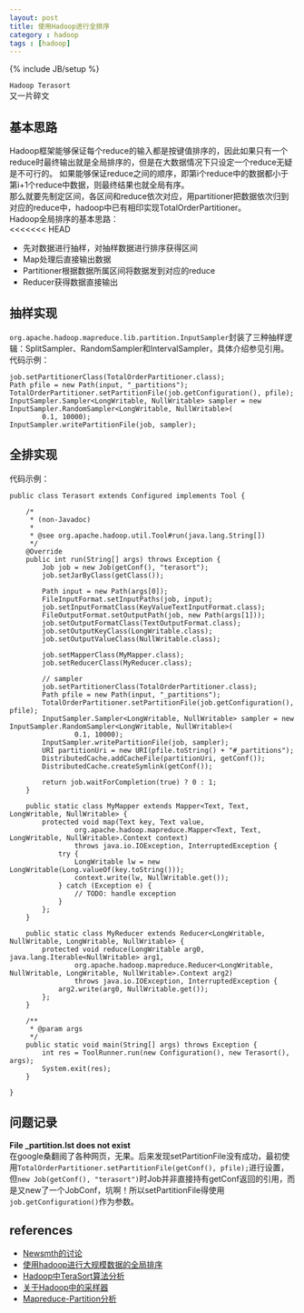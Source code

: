 ```yaml
---
layout: post
title: 使用Hadoop进行全排序
category : hadoop
tags : [hadoop]
---
```

{% include JB/setup %}

`Hadoop Terasort`  
又一片碎文

## 基本思路
Hadoop框架能够保证每个reduce的输入都是按键值排序的，因此如果只有一个reduce时最终输出就是全局排序的，但是在大数据情况下只设定一个reduce无疑是不可行的。
如果能够保证reduce之间的顺序，即第i个reduce中的数据都小于第i+1个reduce中数据，则最终结果也就全局有序。  
那么就要先制定区间，各区间和reduce依次对应，用partitioner把数据依次归到对应的reduce中，hadoop中已有相印实现TotalOrderPartitioner。  
Hadoop全局排序的基本思路：  
<<<<<<< HEAD

+ 先对数据进行抽样，对抽样数据进行排序获得区间
+ Map处理后直接输出数据
+ Partitioner根据数据所属区间将数据发到对应的reduce
+ Reducer获得数据直接输出

## 抽样实现
`org.apache.hadoop.mapreduce.lib.partition.InputSampler`封装了三种抽样逻辑：SplitSampler、RandomSampler和IntervalSampler，具体介绍参见引用。代码示例：

	job.setPartitionerClass(TotalOrderPartitioner.class);
	Path pfile = new Path(input, "_partitions");
	TotalOrderPartitioner.setPartitionFile(job.getConfiguration(), pfile);
	InputSampler.Sampler<LongWritable, NullWritable> sampler = new InputSampler.RandomSampler<LongWritable, NullWritable>(
			0.1, 10000);
	InputSampler.writePartitionFile(job, sampler);


## 全排实现
代码示例：

	public class Terasort extends Configured implements Tool {
	
		/*
		 * (non-Javadoc)
		 * 
		 * @see org.apache.hadoop.util.Tool#run(java.lang.String[])
		 */
		@Override
		public int run(String[] args) throws Exception {
			Job job = new Job(getConf(), "terasort");
			job.setJarByClass(getClass());
	
			Path input = new Path(args[0]);
			FileInputFormat.setInputPaths(job, input);
			job.setInputFormatClass(KeyValueTextInputFormat.class);
			FileOutputFormat.setOutputPath(job, new Path(args[1]));
			job.setOutputFormatClass(TextOutputFormat.class);
			job.setOutputKeyClass(LongWritable.class);
			job.setOutputValueClass(NullWritable.class);
	
			job.setMapperClass(MyMapper.class);
			job.setReducerClass(MyReducer.class);
	
			// sampler
			job.setPartitionerClass(TotalOrderPartitioner.class);
			Path pfile = new Path(input, "_partitions");
			TotalOrderPartitioner.setPartitionFile(job.getConfiguration(), pfile);
			InputSampler.Sampler<LongWritable, NullWritable> sampler = new InputSampler.RandomSampler<LongWritable, NullWritable>(
					0.1, 10000);
			InputSampler.writePartitionFile(job, sampler);
			URI partitionUri = new URI(pfile.toString() + "#_partitions");
			DistributedCache.addCacheFile(partitionUri, getConf());
			DistributedCache.createSymlink(getConf());
	
			return job.waitForCompletion(true) ? 0 : 1;
		}
	
		public static class MyMapper extends Mapper<Text, Text, LongWritable, NullWritable> {
			protected void map(Text key, Text value,
					org.apache.hadoop.mapreduce.Mapper<Text, Text, LongWritable, NullWritable>.Context context)
					throws java.io.IOException, InterruptedException {
				try {
					LongWritable lw = new LongWritable(Long.valueOf(key.toString()));
					context.write(lw, NullWritable.get());
				} catch (Exception e) {
					// TODO: handle exception
				}
			};
		}
	
		public static class MyReducer extends Reducer<LongWritable, NullWritable, LongWritable, NullWritable> {
			protected void reduce(LongWritable arg0, java.lang.Iterable<NullWritable> arg1,
					org.apache.hadoop.mapreduce.Reducer<LongWritable, NullWritable, LongWritable, NullWritable>.Context arg2)
					throws java.io.IOException, InterruptedException {
				arg2.write(arg0, NullWritable.get());
			};
		}
	
		/**
		 * @param args
		 */
		public static void main(String[] args) throws Exception {
			int res = ToolRunner.run(new Configuration(), new Terasort(), args);
			System.exit(res);
		}
	
	}

## 问题记录
**File \_partition.lst does not exist**  
在google桑翻阅了各种网页，无果。后来发现setPartitionFile没有成功，最初使用`TotalOrderPartitioner.setPartitionFile(getConf(), pfile);`进行设置，
但`new Job(getConf(), "terasort")`时Job并非直接持有getConf返回的引用，而是又new了一个JobConf，坑啊！所以setPartitionFile得使用`job.getConfiguration()`作为参数。


## references
+ [Newsmth的讨论](http://www.newsmth.net/nForum/#!article/Java/301680?p=1)
+ [使用hadoop进行大规模数据的全局排序 ](http://stblog.baidu-tech.com/?p=397)
+ [Hadoop中TeraSort算法分析](http://dongxicheng.org/mapreduce/hadoop-terasort-analyse/)
+ [关于Hadoop中的采样器](http://www.cnblogs.com/xuxm2007/archive/2012/03/04/2379143.html)
+ [Mapreduce-Partition分析](http://blog.oddfoo.net/2011/04/17/mapreduce-partition%E5%88%86%E6%9E%90-2/)
